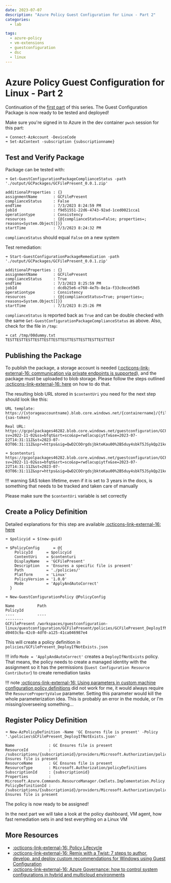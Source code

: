 ```yaml
---
date: 2023-07-07
description: "Azure Policy Guest Configuration for Linux - Part 2"
categories:
  - lab

tags:
  - azure-policy
  - vm-extensions
  - guestconfiguration
  - dsc
  - linux
---
```


# Azure Policy Guest Configuration for Linux - Part 2

Continuation of the [first part](az-guestconfig-p1.md/) of this series. The Guest Configuration Package is now ready to be tested and deployed!
<!-- more -->

Make sure you're signed in to Azure in the dev container `pwsh` session for this part:

```pwsh
➜ Connect-AzAccount -DeviceCode
➜ Set-AzContext -subscription {subscriptionname}
```

## Test and Verify Package

Package can be tested with:

```pwsh
➜ Get-GuestConfigurationPackageComplianceStatus -path './output/GCPackages/GCFilePresent_0.0.1.zip'
                                                                                                                        
additionalProperties : {}
assignmentName       : GCFilePresent
complianceStatus     : False
endTime              : 7/3/2023 8:24:59 PM
jobId                : f9d51551-22d6-4743-92ad-1ced0021cca1
operationtype        : Consistency
resources            : {@{complianceStatus=False; properties=; reasons=System.Object[]}}
startTime            : 7/3/2023 8:24:32 PM
```

`complianceStatus` should equal `False` on a new system

Test remediation:

```pwsh
➜ Start-GuestConfigurationPackageRemediation -path './output/GCPackages/GCFilePresent_0.0.1.zip'
                                                                                                                        
additionalProperties : {}
assignmentName       : GCFilePresent
complianceStatus     : True
endTime              : 7/3/2023 8:25:59 PM
jobId                : dcdb25e6-e760-4e7b-8e1a-f33c8ece59d5
operationtype        : Consistency
resources            : {@{complianceStatus=True; properties=; reasons=System.Object[]}}
startTime            : 7/3/2023 8:25:26 PM
```

`complianceStatus` is reported back as `True` and can be double checked with the same `Get-GuestConfigurationPackageComplianceStatus` as above. Also, check for the file in `/tmp`:

```pwsh
➜ cat /tmp/00dummy.txt
TESTTESTTESTTESTTESTTESTTESTTESTTESTTESTTESTTEST
```

## Publishing the Package

To publish the package, a storage account is needed ([:octicons-link-external-16: communication via private endpoints is supported](https://learn.microsoft.com/en-us/azure/governance/machine-configuration/overview#communicate-over-private-link-in-azure)), and the package must be uploaded to blob storage. Please follow the steps outlined [:octicons-link-external-16: here](https://learn.microsoft.com/en-us/azure/governance/machine-configuration/how-to-publish-package#publish-a-configuration-package) on how to do that.

The resulting blob URL stored in `$contentUri` you need for the next step should look like this:

```pwsh
URL template:
https://{storageaccountname}.blob.core.windows.net/{containername}/{filename}?{sas-token}

Real URL:
https://gcpolpackages46282.blob.core.windows.net/guestconfiguration/GCFilePresent_0.0.1.zip?sv=2022-11-02&ss=bfqt&srt=sco&sp=rwdlacupiytfx&se=2023-07-22T14:31:11Z&st=2023-07-03T06:31:11Z&spr=https&sig=QwD2COOrgdsjbkteKau00%2B5duy4sbkT5JSykQp21ke8%3D

➜ $contenturi
https://gcpolpackages46282.blob.core.windows.net/guestconfiguration/GCFilePresent_0.0.1.zip?sv=2022-11-02&ss=bfqt&srt=sco&sp=rwdlacupiytfx&se=2023-07-22T14:31:11Z&st=2023-07-03T06:31:11Z&spr=https&sig=QwD2COOrgdsjbkteKau00%2B5duy4sbkT5JSykQp21ke8%3D
```
!!! warning
    SAS token lifetime, even if it is set to 3 years in the docs, is something that needs to be tracked and taken care of manually

Please make sure the `$contentUri` variable is set correctly

## Create a Policy Definition

Detailed explanations for this step are available [:octicons-link-external-16: here](https://learn.microsoft.com/en-us/azure/governance/machine-configuration/how-to-create-policy-definition#create-an-azure-policy-definition)

```pwsh
➜ $policyid = $(new-guid)

➜ $PolicyConfig      = @{
    PolicyId      = $policyid
    ContentUri    = $contenturi
    DisplayName   = 'GCFilePresent'
    Description   = 'Ensures a specific file is present'
    Path          = './policies/'
    Platform      = 'Linux'
    PolicyVersion = '1.0.0'
    Mode          = 'ApplyAndAutoCorrect'
  }

➜ New-GuestConfigurationPolicy @PolicyConfig

Name          Path                                                                                                                PolicyId
----          ----                                                                                                                --------
GCFilePresent /workspaces/guestconfiguration-linux/guestconfiguration/GCFilePresent/policies/GCFilePresent_DeployIfNotExists.json d0403c9a-42c0-4df0-a125-41ca046987e4
```

This will create a policy definition in `policies/GCFilePresent_DeployIfNotExists.json`

!!! info
    `Mode = 'ApplyAndAutoCorrect'` creates a `DeployIfNotExists` policy. That means, the policy needs to create a managed identity with the assignment so it has the permissions (`Guest Configuration Resource Contributor`) to create remediation tasks

!!! note
    [:octicons-link-external-16: Using parameters in custom machine configuration policy definitions](https://learn.microsoft.com/en-us/azure/governance/machine-configuration/how-to-create-policy-definition#using-parameters-in-custom-machine-configuration-policy-definitions) did not work for me, it would always require the `ResourcePropertyValue` parameter. Setting this parameter would kill the whole parameterization idea. This is probably an error in the module, or I'm missing/overseeing something...

## Register Policy Definition

```pwsh
➜ New-AzPolicyDefinition -Name 'GC Ensures file is present' -Policy '.\policies\GCFilePresent_DeployIfNotExists.json'

Name               : GC Ensures file is present
ResourceId         : /subscriptions/{subscriptionid}/providers/Microsoft.Authorization/policyDefinitions/GC Ensures file is present
ResourceName       : GC Ensures file is present
ResourceType       : Microsoft.Authorization/policyDefinitions
SubscriptionId     : {subscriptionid}
Properties         : Microsoft.Azure.Commands.ResourceManager.Cmdlets.Implementation.Policy.PsPolicyDefinitionProperties
PolicyDefinitionId : /subscriptions/{subscriptionid}/providers/Microsoft.Authorization/policyDefinitions/GC Ensures file is present
```

The policy is now ready to be assigned!

In the next part we will take a look at the policy dashboard, VM agent, how fast remediation sets in and test everything on a Linux VM

## More Resources

- [:octicons-link-external-16: Policy Lifecycle](https://learn.microsoft.com/en-us/azure/governance/machine-configuration/how-to-create-policy-definition#policy-lifecycle)
- [:octicons-link-external-16: Remix with a Twist: 7 steps to author, develop, and deploy custom recommendations for Windows using Guest Configuration](https://swiftsolves.substack.com/p/remix-with-a-twist-7-steps-to-author)
- [:octicons-link-external-16: Azure Governance: how to control system configurations in hybrid and multicloud environments](https://francescomolfese.it/en/2021/04/azure-governance-come-controllare-le-configurazioni-dei-sistemi-in-ambienti-ibridi-e-multicloud/)
